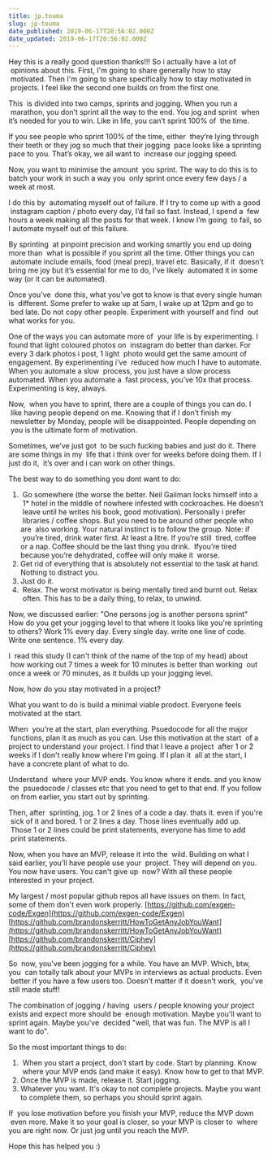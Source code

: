 ```yaml
---
title: jp.touma
slug: jp-touma
date_published: 2019-06-17T20:56:02.000Z
date_updated: 2019-06-17T20:56:02.000Z
---
```


Hey this is a really good question thanks!!! So i actually have a lot of  opinions about this. First, I'm going to share generally how to stay  motivated. Then I'm going to share specifically how to stay motivated in  projects. I feel like the second one builds on from the first one.

This  is divided into two camps, sprints and jogging. When you run a  marathon, you don’t sprint all the way to the end. You jog and sprint  when it’s needed for you to win. Like in life, you can’t sprint 100% of  the time. 

If you see people who sprint 100% of the time, either  they’re lying through their teeth or they jog so much that their jogging  pace looks like a sprinting pace to you. That’s okay, we all want to  increase our jogging speed.

Now, you want to minimise the amount  you sprint. The way to do this is to batch your work in such a way you  only sprint once every few days / a week at most.

I do this by  automating myself out of failure. If I try to come up with a good  instagram caption / photo every day, I’d fail so fast. Instead, I spend a  few hours a week making all the posts for that week. I know I’m going  to fail, so I automate myself out of this failure. 

By sprinting  at pinpoint precision and working smartly you end up doing more than  what is possible if you sprint all the time. Other things you can  automate include emails, food (meal prep), travel etc. Basically, if it  doesn’t bring me joy but it’s essential for me to do, I’ve likely  automated it in some way (or it can be automated).

Once you’ve  done this, what you’ve got to know is that every single human is  different. Some prefer to wake up at 5am, I wake up at 12pm and go to  bed late. Do not copy other people. Experiment with yourself and find  out what works for you.

One of the ways you can automate more of  your life is by experimenting. I found that light coloured photos on  instagram do better than darker. For every 3 dark photos i post, 1 light  photo would get the same amount of engagement. By experimenting i’ve  reduced how much I have to automate. 
When you automate a slow  process, you just have a slow process automated. When you automate a  fast process, you’ve 10x that process. Experimenting is key, always.

Now,  when you have to sprint, there are a couple of things you can do. I  like having people depend on me. Knowing that if I don’t finish my  newsletter by Monday, people will be disappointed. People depending on  you is the ultimate form of motivation.

Sometimes, we’ve just got  to be such fucking babies and just do it. There are some things in my  life that i think over for weeks before doing them. If I just do it,  it’s over and i can work on other things.

The best way to do something you dont want to do:
1.  Go somewhere (the worse the better. Neil Gaiiman locks himself into a  1* hotel in the middle of nowhere infested with cockroaches. He doesn’t  leave until he writes his book, good motivation). Personally i prefer  libraries / coffee shops. But you need to be around other people who are  also working. Your natural instinct is to follow the group. Note: if  you’re tired, drink water first. At least a litre. If you’re still  tired, coffee or a nap. Coffee should be the last thing you drink.  Ifyou’re tired because you’re dehydrated, coffee will only make it  worse.
2. Get rid of everything that is absolutely not essential to the task at hand. Nothing to distract you. 
3. Just do it.
4.  Relax. The worst motivator is being mentally tired and burnt out. Relax  often. This has to be a daily thing, to relax, to unwind. 

Now, we discussed earlier:
"One persons jog is another persons sprint"
How do you get your jogging level to that where it looks like you're sprinting to others?
Work 1% every day. Every single day. write one line of code. Write one sentence. 1% every day. 

I  read this study (I can't think of the name of the top of my head) about  how working out 7 times a week for 10 minutes is better than working  out once a week or 70 minutes, as it builds up your jogging level.

Now, how do you stay motivated in a project?

What you want to do is build a minimal viable prodoct. Everyone feels motivated at the start.

When  you're at the start, plan everything. Psuedocode for all the major  functions, plan it as much as you can. Use this motivation at the start  of a project to understand your project. I find that I leave a project  after 1 or 2 weeks if I don't really know where I'm going. If I plan it  all at the start, I have a concrete plant of what to do.

Understand  where your MVP ends. You know where it ends. and you know the  psuedocode / classes etc that you need to get to that end. If you follow  on from earlier, you start out by sprinting. 

Then, after  sprinting, jog. 1 or 2 lines of a code a day. thats it. even if you're  sick of it and bored. 1 or 2 lines a day. Those lines eventually add up.  Those 1 or 2 lines could be print statements, everyone has time to add  print statements.

Now, when you have an MVP, release it into the  wild. Building on what I said earlier, you'll have people use your  project. They will depend on you. You now have users. You can't give up  now? With all these people interested in your project.

My largest / most popular github repos all have issues on them. In fact, some of them don't even work properly. 
[https://github.com/exgen-code/Exgen](https://github.com/exgen-code/Exgen)
[https://github.com/brandonskerritt/HowToGetAnyJobYouWant](https://github.com/brandonskerritt/HowToGetAnyJobYouWant)
[https://github.com/brandonskerritt/Ciphey](https://github.com/brandonskerritt/Ciphey)

So  now, you've been jogging for a while. You have an MVP. Which, btw, you  can totally talk about your MVPs in interviews as actual products. Even  better if you have a few users too. Doesn't matter if it doesn't work,  you've still made stuff!

The combination of jogging / having  users / people knowing your project exists and expect more should be  enough motivation. Maybe you'll want to sprint again. Maybe you've  decided "well, that was fun. The MVP is all I want to do". 

So the most important things to do:
1.  When you start a project, don't start by code. Start by planning. Know  where your MVP ends (and make it easy). Know how to get to that MVP.
2. Once the MVP is made, release it. Start jogging.
3. Whatever you want. It's okay to not complete projects. Maybe you want to complete them, so perhaps you should sprint again.

If  you lose motivation before you finish your MVP, reduce the MVP down  even more. Make it so your goal is closer, so your MVP is closer to  where you are right now. Or just jog until you reach the MVP.

Hope this has helped you :)
